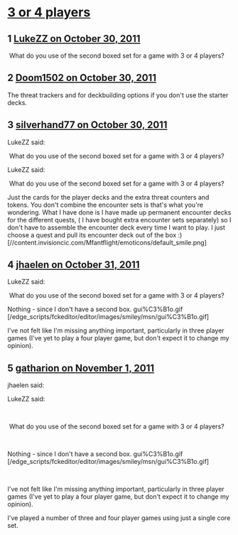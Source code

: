 # [3 or 4 players](https://community.fantasyflightgames.com/topic/55519-3-or-4-players/)

## 1 [LukeZZ on October 30, 2011](https://community.fantasyflightgames.com/topic/55519-3-or-4-players/?do=findComment&comment=549148)

 What do you use of the second boxed set for a game with 3 or 4 players?

## 2 [Doom1502 on October 30, 2011](https://community.fantasyflightgames.com/topic/55519-3-or-4-players/?do=findComment&comment=549156)

The threat trackers and for deckbuilding options if you don't use the starter decks.

## 3 [silverhand77 on October 30, 2011](https://community.fantasyflightgames.com/topic/55519-3-or-4-players/?do=findComment&comment=549158)

LukeZZ said:

 What do you use of the second boxed set for a game with 3 or 4 players?



LukeZZ said:

 What do you use of the second boxed set for a game with 3 or 4 players?



Just the cards for the player decks and the extra threat counters and tokens. You don't combine the encounter sets is that's what you're wondering. What I have done is I have made up permanent encounter decks for the different quests, ( I have bought extra encounter sets separately) so I don't have to assemble the encounter deck every time I want to play. I just choose a quest and pull its encounter deck out of the box :) [//content.invisioncic.com/Mfantflight/emoticons/default_smile.png]

## 4 [jhaelen on October 31, 2011](https://community.fantasyflightgames.com/topic/55519-3-or-4-players/?do=findComment&comment=549504)

LukeZZ said:

 What do you use of the second boxed set for a game with 3 or 4 players?



Nothing - since I don't have a second box. gui%C3%B1o.gif [/edge_scripts/fckeditor/editor/images/smiley/msn/gui%C3%B1o.gif]

I've not felt like I'm missing anything important, particularly in three player games (I've yet to play a four player game, but don't expect it to change my opinion).

## 5 [gatharion on November 1, 2011](https://community.fantasyflightgames.com/topic/55519-3-or-4-players/?do=findComment&comment=550186)

jhaelen said:

LukeZZ said:

 

 What do you use of the second boxed set for a game with 3 or 4 players?

 

Nothing - since I don't have a second box. gui%C3%B1o.gif [/edge_scripts/fckeditor/editor/images/smiley/msn/gui%C3%B1o.gif]

 

I've not felt like I'm missing anything important, particularly in three player games (I've yet to play a four player game, but don't expect it to change my opinion).



I've played a number of three and four player games using just a single core set.

